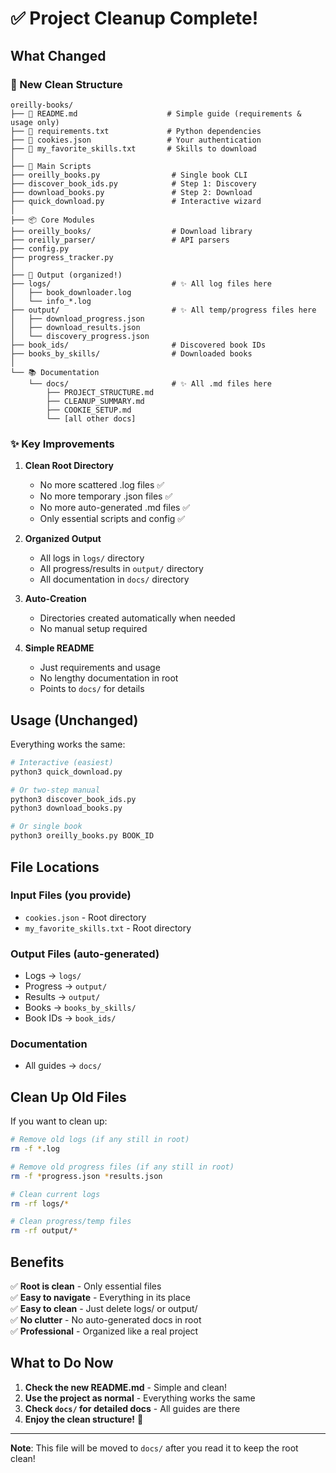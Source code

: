 # ✅ Project Cleanup Complete!

## What Changed

### 📁 New Clean Structure

```
oreilly-books/
├── 📄 README.md                    # Simple guide (requirements & usage only)
├── 📄 requirements.txt             # Python dependencies
├── 📄 cookies.json                 # Your authentication
├── 📄 my_favorite_skills.txt       # Skills to download
│
├── 🐍 Main Scripts
├── oreilly_books.py                # Single book CLI
├── discover_book_ids.py            # Step 1: Discovery
├── download_books.py               # Step 2: Download
├── quick_download.py               # Interactive wizard
│
├── 📦 Core Modules
├── oreilly_books/                  # Download library
├── oreilly_parser/                 # API parsers
├── config.py
├── progress_tracker.py
│
├── 📂 Output (organized!)
├── logs/                           # ✨ All log files here
│   ├── book_downloader.log
│   └── info_*.log
├── output/                         # ✨ All temp/progress files here
│   ├── download_progress.json
│   ├── download_results.json
│   └── discovery_progress.json
├── book_ids/                       # Discovered book IDs
├── books_by_skills/                # Downloaded books
│
└── 📚 Documentation
    └── docs/                       # ✨ All .md files here
        ├── PROJECT_STRUCTURE.md
        ├── CLEANUP_SUMMARY.md
        ├── COOKIE_SETUP.md
        └── [all other docs]
```

### ✨ Key Improvements

1. **Clean Root Directory**
   - No more scattered .log files ✅
   - No more temporary .json files ✅
   - No more auto-generated .md files ✅
   - Only essential scripts and config ✅

2. **Organized Output**
   - All logs in `logs/` directory
   - All progress/results in `output/` directory
   - All documentation in `docs/` directory

3. **Auto-Creation**
   - Directories created automatically when needed
   - No manual setup required

4. **Simple README**
   - Just requirements and usage
   - No lengthy documentation in root
   - Points to `docs/` for details

## Usage (Unchanged)

Everything works the same:

```bash
# Interactive (easiest)
python3 quick_download.py

# Or two-step manual
python3 discover_book_ids.py
python3 download_books.py

# Or single book
python3 oreilly_books.py BOOK_ID
```

## File Locations

### Input Files (you provide)
- `cookies.json` - Root directory
- `my_favorite_skills.txt` - Root directory

### Output Files (auto-generated)
- Logs → `logs/`
- Progress → `output/`
- Results → `output/`
- Books → `books_by_skills/`
- Book IDs → `book_ids/`

### Documentation
- All guides → `docs/`

## Clean Up Old Files

If you want to clean up:

```bash
# Remove old logs (if any still in root)
rm -f *.log

# Remove old progress files (if any still in root)
rm -f *progress.json *results.json

# Clean current logs
rm -rf logs/*

# Clean progress/temp files
rm -rf output/*
```

## Benefits

✅ **Root is clean** - Only essential files  
✅ **Easy to navigate** - Everything in its place  
✅ **Easy to clean** - Just delete logs/ or output/  
✅ **No clutter** - No auto-generated docs in root  
✅ **Professional** - Organized like a real project  

## What to Do Now

1. **Check the new README.md** - Simple and clean!
2. **Use the project as normal** - Everything works the same
3. **Check `docs/` for detailed docs** - All guides are there
4. **Enjoy the clean structure!** 🎉

---

**Note**: This file will be moved to `docs/` after you read it to keep the root clean!

